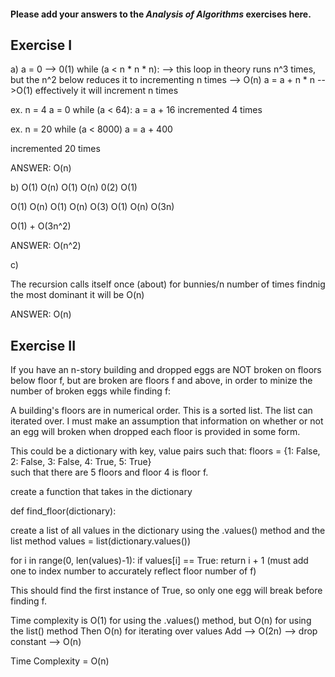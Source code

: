 #### Please add your answers to the ***Analysis of  Algorithms*** exercises here.

## Exercise I

a) 
 a = 0  --> 0(1)
 while (a < n * n * n): --> this loop in theory runs n^3 times, but the n^2 below reduces it to incrementing n times --> O(n)
    a = a + n * n -->O(1)
    effectively it will increment n times

ex. n = 4
a = 0
while (a < 64):
  a = a + 16
incremented 4 times

ex. n = 20
while (a < 8000)
 a = a + 400

incremented 20 times

ANSWER: O(n)


b)
O(1)
O(n)
  O(1)
   O(n)
    0(2)
    O(1)   

O(1)
O(n)
  O(1)
   O(n)
    O(3)
O(1)
O(n)
  O(3n)

O(1) + O(3n^2)

ANSWER: O(n^2)

c)

The recursion calls itself once (about) for bunnies/n number of times
findnig the most dominant it will be O(n)

ANSWER: O(n)

## Exercise II


If you have an n-story building and dropped eggs are NOT broken on floors below floor f, but are broken are floors f and above, in order to minize the number of broken eggs while finding f:

A building's floors are in numerical order.  This is a sorted list.  The list can iterated over.  I must make an assumption that information on whether or not an egg will broken when dropped each floor is provided in some form. 

This could be a dictionary with key, value pairs such that:
  floors = {1: False, 2: False, 3: False, 4: True, 5: True}  
such that there are 5 floors and floor 4 is floor f.

create a function that takes in the dictionary

def find_floor(dictionary):

create a list of all values in the dictionary using the .values() method and the list method
  values = list(dictionary.values())

  for i in range(0, len(values)-1):
    if values[i] == True:
      return i + 1 (must add one to index number to accurately reflect floor number of f)

This should find the first instance of True, so only one egg will break before finding f.

Time complexity is O(1) for using the .values() method, but O(n) for using the list() method
Then O(n) for iterating over values
Add --> O(2n) --> drop constant --> O(n)

Time Complexity = O(n)
      


    
